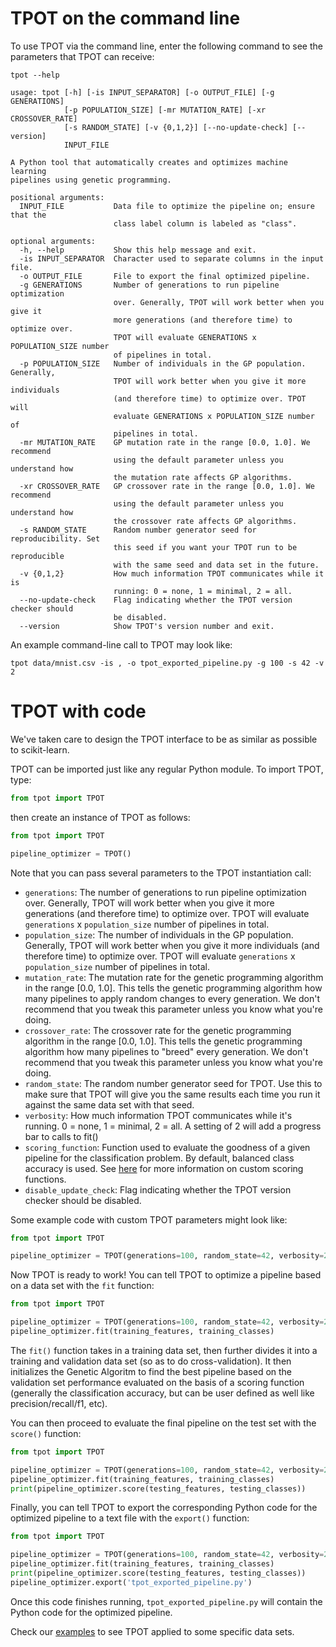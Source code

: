 # TPOT on the command line

To use TPOT via the command line, enter the following command to see the parameters that TPOT can receive:

```Shell
tpot --help

usage: tpot [-h] [-is INPUT_SEPARATOR] [-o OUTPUT_FILE] [-g GENERATIONS]
            [-p POPULATION_SIZE] [-mr MUTATION_RATE] [-xr CROSSOVER_RATE]
            [-s RANDOM_STATE] [-v {0,1,2}] [--no-update-check] [--version]
            INPUT_FILE

A Python tool that automatically creates and optimizes machine learning
pipelines using genetic programming.

positional arguments:
  INPUT_FILE           Data file to optimize the pipeline on; ensure that the
                       class label column is labeled as "class".

optional arguments:
  -h, --help           Show this help message and exit.
  -is INPUT_SEPARATOR  Character used to separate columns in the input file.
  -o OUTPUT_FILE       File to export the final optimized pipeline.
  -g GENERATIONS       Number of generations to run pipeline optimization
                       over. Generally, TPOT will work better when you give it
                       more generations (and therefore time) to optimize over.
                       TPOT will evaluate GENERATIONS x POPULATION_SIZE number
                       of pipelines in total.
  -p POPULATION_SIZE   Number of individuals in the GP population. Generally,
                       TPOT will work better when you give it more individuals
                       (and therefore time) to optimize over. TPOT will
                       evaluate GENERATIONS x POPULATION_SIZE number of
                       pipelines in total.
  -mr MUTATION_RATE    GP mutation rate in the range [0.0, 1.0]. We recommend
                       using the default parameter unless you understand how
                       the mutation rate affects GP algorithms.
  -xr CROSSOVER_RATE   GP crossover rate in the range [0.0, 1.0]. We recommend
                       using the default parameter unless you understand how
                       the crossover rate affects GP algorithms.
  -s RANDOM_STATE      Random number generator seed for reproducibility. Set
                       this seed if you want your TPOT run to be reproducible
                       with the same seed and data set in the future.
  -v {0,1,2}           How much information TPOT communicates while it is
                       running: 0 = none, 1 = minimal, 2 = all.
  --no-update-check    Flag indicating whether the TPOT version checker should
                       be disabled.
  --version            Show TPOT's version number and exit.
```

An example command-line call to TPOT may look like:

```Shell
tpot data/mnist.csv -is , -o tpot_exported_pipeline.py -g 100 -s 42 -v 2
```

# TPOT with code

We've taken care to design the TPOT interface to be as similar as possible to scikit-learn.

TPOT can be imported just like any regular Python module. To import TPOT, type:

```Python
from tpot import TPOT
```

then create an instance of TPOT as follows:

```Python
from tpot import TPOT

pipeline_optimizer = TPOT()
```

Note that you can pass several parameters to the TPOT instantiation call:

* `generations`: The number of generations to run pipeline optimization over. Generally, TPOT will work better when you give it more generations (and therefore time) to optimize over. TPOT will evaluate `generations` x `population_size` number of pipelines in total.
* `population_size`: The number of individuals in the GP population. Generally, TPOT will work better when you give it more individuals (and therefore time) to optimize over. TPOT will evaluate `generations` x `population_size` number of pipelines in total.
* `mutation_rate`: The mutation rate for the genetic programming algorithm in the range [0.0, 1.0]. This tells the genetic programming algorithm how many pipelines to apply random changes to every generation. We don't recommend that you tweak this parameter unless you know what you're doing.
* `crossover_rate`: The crossover rate for the genetic programming algorithm in the range [0.0, 1.0]. This tells the genetic programming algorithm how many pipelines to "breed" every generation. We don't recommend that you tweak this parameter unless you know what you're doing.
* `random_state`: The random number generator seed for TPOT. Use this to make sure that TPOT will give you the same results each time you run it against the same data set with that seed.
* `verbosity`: How much information TPOT communicates while it's running. 0 = none, 1 = minimal, 2 = all. A setting of 2 will add a progress bar to calls to fit()
* `scoring_function`: Function used to evaluate the goodness of a given pipeline for the classification problem. By default, balanced class accuracy is used. See [here](examples/Custom_Scoring_Functions.md) for more information on custom scoring functions.
* `disable_update_check`: Flag indicating whether the TPOT version checker should be disabled.

Some example code with custom TPOT parameters might look like:

```Python
from tpot import TPOT

pipeline_optimizer = TPOT(generations=100, random_state=42, verbosity=2)
```

Now TPOT is ready to work! You can tell TPOT to optimize a pipeline based on a data set with the `fit` function:

```Python
from tpot import TPOT

pipeline_optimizer = TPOT(generations=100, random_state=42, verbosity=2)
pipeline_optimizer.fit(training_features, training_classes)
```
The `fit()` function takes in a training data set, then further divides it into a training and validation data set (so as to do cross-validation). It then initializes the Genetic Algoritm to find the best pipeline based on the validation set performance evaluated on the basis of a scoring function (generally the classification accuracy, but can be user defined as well like precision/recall/f1, etc).   

You can then proceed to evaluate the final pipeline on the test set with the `score()` function:

```Python
from tpot import TPOT

pipeline_optimizer = TPOT(generations=100, random_state=42, verbosity=2)
pipeline_optimizer.fit(training_features, training_classes)
print(pipeline_optimizer.score(testing_features, testing_classes))
```

Finally, you can tell TPOT to export the corresponding Python code for the optimized pipeline to a text file with the `export()` function:

```Python
from tpot import TPOT

pipeline_optimizer = TPOT(generations=100, random_state=42, verbosity=2)
pipeline_optimizer.fit(training_features, training_classes)
print(pipeline_optimizer.score(testing_features, testing_classes))
pipeline_optimizer.export('tpot_exported_pipeline.py')
```

Once this code finishes running, `tpot_exported_pipeline.py` will contain the Python code for the optimized pipeline.

Check our [examples](examples/MNIST_Example/) to see TPOT applied to some specific data sets.
